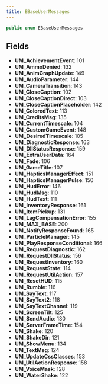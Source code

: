 ```yaml
---
title: EBaseUserMessages
---
```


```csharp
public enum EBaseUserMessages
```

## Fields

- **UM_AchievementEvent**: 101
- **UM_AmmoDenied**: 132
- **UM_AnimGraphUpdate**: 149
- **UM_AudioParameter**: 144
- **UM_CameraTransition**: 143
- **UM_CloseCaption**: 102
- **UM_CloseCaptionDirect**: 103
- **UM_CloseCaptionPlaceholder**: 142
- **UM_ColoredText**: 113
- **UM_CreditsMsg**: 135
- **UM_CurrentTimescale**: 104
- **UM_CustomGameEvent**: 148
- **UM_DesiredTimescale**: 105
- **UM_DiagnosticResponse**: 163
- **UM_DllStatusResponse**: 159
- **UM_ExtraUserData**: 164
- **UM_Fade**: 106
- **UM_GameTitle**: 107
- **UM_HapticsManagerEffect**: 151
- **UM_HapticsManagerPulse**: 150
- **UM_HudError**: 146
- **UM_HudMsg**: 110
- **UM_HudText**: 111
- **UM_InventoryResponse**: 161
- **UM_ItemPickup**: 131
- **UM_LagCompensationError**: 155
- **UM_MAX_BASE**: 200
- **UM_NotifyResponseFound**: 165
- **UM_ParticleManager**: 145
- **UM_PlayResponseConditional**: 166
- **UM_RequestDiagnostic**: 162
- **UM_RequestDllStatus**: 156
- **UM_RequestInventory**: 160
- **UM_RequestState**: 114
- **UM_RequestUtilAction**: 157
- **UM_ResetHUD**: 115
- **UM_Rumble**: 116
- **UM_SayText**: 117
- **UM_SayText2**: 118
- **UM_SayTextChannel**: 119
- **UM_ScreenTilt**: 125
- **UM_SendAudio**: 130
- **UM_ServerFrameTime**: 154
- **UM_Shake**: 120
- **UM_ShakeDir**: 121
- **UM_ShowMenu**: 134
- **UM_TextMsg**: 124
- **UM_UpdateCssClasses**: 153
- **UM_UtilActionResponse**: 158
- **UM_VoiceMask**: 128
- **UM_WaterShake**: 122

